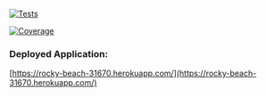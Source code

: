 [![Tests](https://github.com/greenfrontend/task-manager/actions/workflows/main.yml/badge.svg?branch=develop)](https://github.com/greenfrontend/task-manager/actions/workflows/main.yml)

[![Coverage](https://coveralls.io/repos/github/greenfrontend/task-manager/badge.svg?branch=develop)](https://coveralls.io/github/greenfrontend/task-manager?branch=develop)

### Deployed Application:

[https://rocky-beach-31670.herokuapp.com/](https://rocky-beach-31670.herokuapp.com/)
